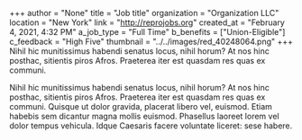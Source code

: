 +++
author = "None"
title = "Job title"
organization = "Organization LLC"
location = "New York"
link = "http://reprojobs.org"
created_at = "February 4, 2021, 4:32 PM"
a_job_type = "Full Time"
b_benefits = ["Union-Eligible"]
c_feedback = "High Five"
thumbnail = "../../images/red_40248064.png"
+++
Nihil hic munitissimus habendi senatus locus, nihil horum? At nos hinc posthac, sitientis piros Afros. Praeterea iter est quasdam res quas ex communi.

Nihil hic munitissimus habendi senatus locus, nihil horum? At nos hinc posthac, sitientis piros Afros. Praeterea iter est quasdam res quas ex communi.
Quisque ut dolor gravida, placerat libero vel, euismod. Etiam habebis sem dicantur magna mollis euismod. Phasellus laoreet lorem vel dolor tempus vehicula. Idque Caesaris facere voluntate liceret: sese habere.